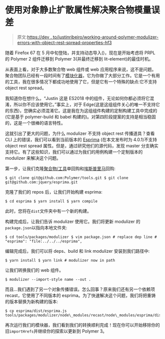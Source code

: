 # 使用对象静止扩散属性解决聚合物模量误差

> 原文:[https://dev . to/justinribeiro/working-around-polymer-modulizer-errors-with-object-rest-spread-properties-hf3](https://dev.to/justinribeiro/working-around-polymer-modulizer-errors-with-object-rest-spread-properties-hf3)

随着 Firefox 67 在 5 月中旬登陆，并支持动态导入()，现在是开始考虑将 PRPL 的 Polymer 2 组件迁移到 Polymer 3(并最终迁移到 lit-element)的最佳时机。

从表面上看，对于大多数聚合物 web 组件或 web 应用程序来说，这不是问题。聚合物团队已经有一段时间有了[模块化器](https://github.com/Polymer/tools/tree/master/packages/modulizer)，它为你做了大部分工作。它是一个有用的工具，我在很多情况下都成功地使用了它，但是它有一个特殊的缺点:它不支持 object rest spread。

我知道你在想什么。“Justin 这是 ES2018 中的组件，无论如何你都必须将它混淆，所以你不应该使用它。”事实上，对于 Edge(这是这组组件关心的唯一不支持它的东西)，您确实必须混淆它。这是我在为这组组件构建的定制构建工具中完成的(它是基于 polymer-build 和 babel 构建的)。对第四阶段提案的支持是相当稳固的，这是一个很棒的语言特性。

这就引出了更大的问题，为什么 modulizer 不支持 object rest 传播道具？查看 CLI 上的错误，我们可以看到当前版本的 [Esprima](https://github.com/jquery/esprima) (在本文发布时为 4.0.1)不支持 object rest spread 属性。但是，通过研究他们的源代码，发现 master 分支确实支持它。有了这些知识，我们可以通过为我们的用例构建一个定制版本的 modulizer 来解决这个问题。

第一步，让我们克隆[聚合物/工具](https://github.com/Polymer/tools)单回购和[埃斯普里马](https://github.com/jquery/esprima)回购:

```
$ git clone git@github.com:Polymer/tools.git $ git clone git@github.com:jquery/esprima.git 
```

克隆了我们的 repos 后，让我们开始构建 esprima:

```
$ cd esprima $ yarn install $ yarn compile 
```

此时，您将在`dist`文件夹中有一个新的构建。

构建完成后，让我们告诉 modulizer 使用它。我们将更新 modulizer 的`package.json`以指向本地文件夹:

```
$ cd tools/packages/modulizer $ vim package.json # replace dep line # "esprima": "file:../../../esprima", 
```

编辑完成后，我们可以将 deps、build 和 link modulizer 安装到我们路径中:

```
$ yarn install $ yarn link # modulizer now in path 
```

让我们转换我们的 web 组件。

```
$ modulizer --import-style name --out . 
```

而且…我们遇到了另一个对象传播错误。怎么回事？原来我们还有另一个依赖项 recast，它使用了不同版本的 esprima。为了快速解决这个问题，我们将把重铸的版本替换为新构建的版本:

```
$ cp esprima/dist/esprima.js tools/packages/modulizer/node\_modules/recast/node\_modules/esprima/dist 
```

再次运行我们的模块器，我们看到我们的转换顺利完成！现在你可以开始移除你的旧`importHrefs`并继续你的探索以更新到 Polymer 3。